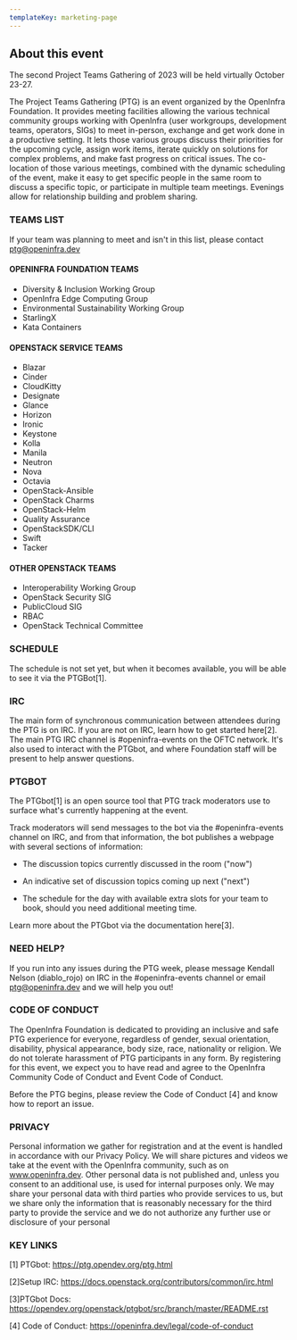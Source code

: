 ```yaml
---
templateKey: marketing-page
---
```


## About this event

The second Project Teams Gathering of 2023 will be held virtually October 23-27.

The Project Teams Gathering (PTG) is an event organized by the OpenInfra Foundation. It provides meeting facilities allowing the various technical community groups working with OpenInfra (user workgroups, development teams, operators, SIGs) to meet in-person, exchange and get work done in a productive setting. It lets those various groups discuss their priorities for the upcoming cycle, assign work items, iterate quickly on solutions for complex problems, and make fast progress on critical issues. The co-location of those various meetings, combined with the dynamic scheduling of the event, make it easy to get specific people in the same room to discuss a specific topic, or participate in multiple team meetings. Evenings allow for relationship building and problem sharing.

### TEAMS LIST

If your team was planning to meet and isn't in this list, please contact <a href="mailto:ptg@openinfra.dev">ptg@openinfra.dev</a>

#### OPENINFRA FOUNDATION TEAMS

<ul>
    <li>Diversity & Inclusion Working Group</li>
    <li>OpenInfra Edge Computing Group</li>
    <li>Environmental Sustainability Working Group</li>
    <li>StarlingX</li>
    <li>Kata Containers</li>
</ul>

#### OPENSTACK SERVICE TEAMS

<ul>
    <li>Blazar</li>
    <li>Cinder</li>
    <li>CloudKitty</li>
    <li>Designate</li>
    <li>Glance</li>
    <li>Horizon</li>
    <li>Ironic</li>
    <li>Keystone</li>
    <li>Kolla</li>
    <li>Manila</li>
    <li>Neutron</li>
    <li>Nova</li>
    <li>Octavia</li>
    <li>OpenStack-Ansible</li>
    <li>OpenStack Charms</li>
    <li>OpenStack-Helm</li>
    <li>Quality Assurance</li>
    <li>OpenStackSDK/CLI</li>
    <li>Swift</li>
    <li>Tacker</li>
</ul>

#### OTHER OPENSTACK TEAMS

<ul>
    <li>Interoperability Working Group</li>
    <li>OpenStack Security SIG</li>
    <li>PublicCloud SIG</li>
    <li>RBAC</li>
    <li>OpenStack Technical Committee</li>
</ul>

### SCHEDULE

The schedule is not set yet, but when it becomes available, you will be able to see it via the PTGBot[1].

### IRC

The main form of synchronous communication between attendees during the PTG is on IRC. If you are not on IRC, learn how to get started here[2]. The main PTG IRC channel is #openinfra-events on the OFTC network. It's also used to interact with the PTGbot, and where Foundation staff will be present to help answer questions.

### PTGBOT

The PTGbot[1] is an open source tool that PTG track moderators use to surface what's currently happening at the event.

Track moderators will send messages to the bot via the #openinfra-events channel on IRC, and from that information, the bot publishes a webpage with several sections of information:

- The discussion topics currently discussed in the room ("now")

- An indicative set of discussion topics coming up next ("next")

- The schedule for the day with available extra slots for your team to book, should you need additional meeting time.

Learn more about the PTGbot via the documentation here[3].

### NEED HELP?

If you run into any issues during the PTG week, please message Kendall Nelson (diablo_rojo) on IRC in the #openinfra-events channel or email ptg@openinfra.dev and we will help you out!

### CODE OF CONDUCT

The OpenInfra Foundation is dedicated to providing an inclusive and safe PTG experience for everyone, regardless of gender, sexual orientation, disability, physical appearance, body size, race, nationality or religion. We do not tolerate harassment of PTG participants in any form. By registering for this event, we expect you to have read and agree to the OpenInfra Community Code of Conduct and Event Code of Conduct.

Before the PTG begins, please review the Code of Conduct [4] and know how to report an issue.

### PRIVACY

Personal information we gather for registration and at the event is handled in accordance with our Privacy Policy. We will share pictures and videos we take at the event with the OpenInfra community, such as on www.openinfra.dev. Other personal data is not published and, unless you consent to an additional use, is used for internal purposes only. We may share your personal data with third parties who provide services to us, but we share only the information that is reasonably necessary for the third party to provide the service and we do not authorize any further use or disclosure of your personal

### KEY LINKS

[﻿1] PTGbot: https://ptg.opendev.org/ptg.html

[﻿2]Setup IRC: https://docs.openstack.org/contributors/common/irc.html

[﻿3]PTGbot Docs: https://opendev.org/openstack/ptgbot/src/branch/master/README.rst

[4] Code of Conduct: https://openinfra.dev/legal/code-of-conduct
